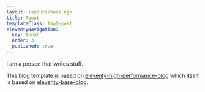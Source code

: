 ```yaml
---
layout: layouts/base.njk
title: About
templateClass: tmpl-post
eleventyNavigation:
  key: About
  order: 3
  published: true
---
```


I am a person that writes stuff.

This blog template is based on [eleventy-high-performance-blog](https://www.industrialempathy.com/posts/eleventy-high-performance-blog/) which itself is based on [eleventy-base-blog](https://github.com/11ty/eleventy-base-blog).

